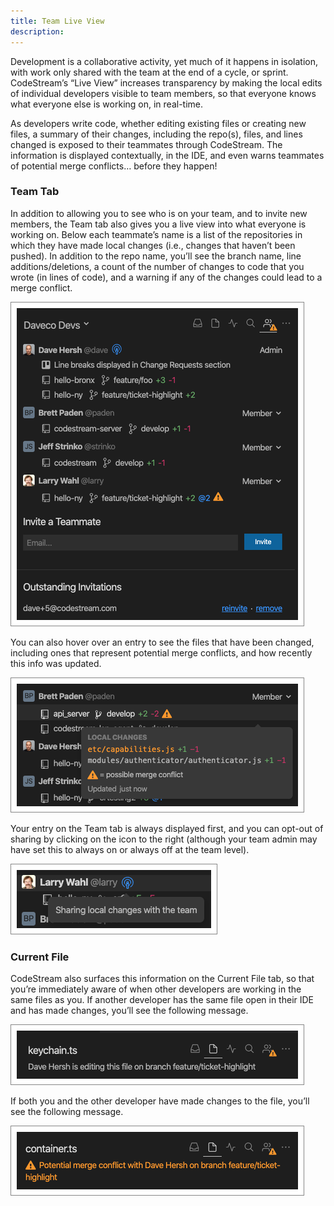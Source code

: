 ```yaml
---
title: Team Live View
description: 
---
```


Development is a collaborative activity, yet much of it happens in isolation,
with work only shared with the team at the end of a cycle, or sprint.
CodeStream’s “Live View” increases transparency by making the local edits of
individual developers visible to team members, so that everyone knows what
everyone else is working on, in real-time.

As developers write code, whether editing existing files or creating new files,
a summary of their changes, including the repo(s), files, and lines changed is
exposed to their teammates through CodeStream. The information is displayed
contextually, in the IDE, and even warns teammates of potential merge conflicts…
before they happen!

### Team Tab

In addition to allowing you to see who is on your team, and to invite new
members, the Team tab also gives you a live view into what everyone is working
on. Below each teammate’s name is a list of the repositories in which they have made
local changes (i.e., changes that haven’t been pushed). In addition to the repo
name, you’ll see the branch name, line additions/deletions, a count of the
number of changes to code that you wrote (in lines of code), and a warning if
any of the changes could lead to a merge conflict.

![Team Tab](../assets/images/TeamTab1.png)

You can also hover over an entry to see the files that have been changed,
including ones that represent potential merge conflicts, and how recently this
info was updated.

![Changes](../assets/images/LiveViewChanges.png)

Your entry on the Team tab is always displayed first, and you can opt-out of
sharing by clicking on the icon to the right (although your team admin may have
set this to always on or always off at the team level).

![Opt Out](../assets/images/LiveViewOptOut.png)
 
### Current File

CodeStream also surfaces this information on the Current File tab, so that
you’re immediately aware of when other developers are working in the same files
as you. If another developer has the same file open in their IDE and has made
changes, you’ll see the following message.
 
![Editing](../assets/images/LiveViewEditing1.png)

If both you and the other developer have made changes to the file, you’ll see
the following message.

![Merge Conflict](../assets/images/LiveViewMergeConflict1.png)
